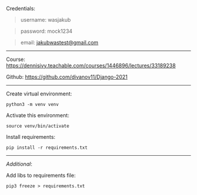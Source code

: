 Credentials:

> username: wasjakub

> password: mock1234

> email: jakubwastest@gmail.com

---

Course: https://dennisivy.teachable.com/courses/1446896/lectures/33189238

Github: https://github.com/divanov11/Django-2021

---

Create virtual environment:

```
python3 -m venv venv
```

Activate this environment:

```
source venv/bin/activate
```

Install requirements:

```
pip install -r requirements.txt
```

---

_Additional_:

Add libs to requirements file:

```
pip3 freeze > requirements.txt
```
